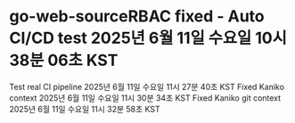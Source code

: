 # go-web-sourceRBAC fixed - Auto CI/CD test 2025년 6월 11일 수요일 10시 38분 06초 KST
Test real CI pipeline 2025년 6월 11일 수요일 11시 27분 40초 KST
Fixed Kaniko context 2025년 6월 11일 수요일 11시 30분 34초 KST
Fixed Kaniko git context 2025년 6월 11일 수요일 11시 32분 58초 KST
